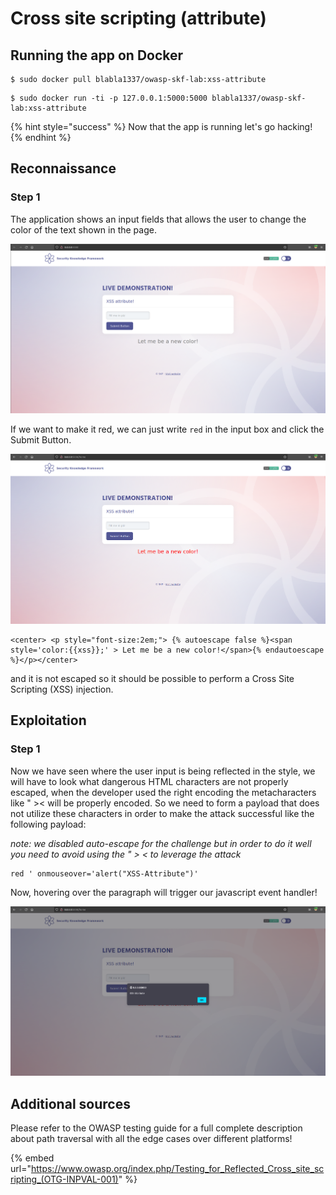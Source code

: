 # Cross site scripting (attribute)

## Running the app on Docker

```
$ sudo docker pull blabla1337/owasp-skf-lab:xss-attribute
```

```
$ sudo docker run -ti -p 127.0.0.1:5000:5000 blabla1337/owasp-skf-lab:xss-attribute
```

{% hint style="success" %}
Now that the app is running let's go hacking!
{% endhint %}

## Reconnaissance

### Step 1

The application shows an input fields that allows the user to change the color of the text shown in the page.

![](https://raw.githubusercontent.com/blabla1337/skf-labs/master/.gitbook/assets/python/XSS-Attribute/1.png)

If we want to make it red, we can just write `red` in the input box and click the Submit Button.

![](https://raw.githubusercontent.com/blabla1337/skf-labs/master/.gitbook/assets/python/XSS-Attribute/2.png)

```markup
<center> <p style="font-size:2em;"> {% autoescape false %}<span style='color:{{xss}};' > Let me be a new color!</span>{% endautoescape %}</p></center>
```

and it is not escaped so it should be possible to perform a Cross Site Scripting (XSS) injection.

## Exploitation

### Step 1

Now we have seen where the user input is being reflected in the style, we will have to look what dangerous HTML characters are not properly escaped, when the developer used the right encoding the metacharacters like " >< will be properly encoded. So we need to form a payload that does not utilize these characters in order to make the attack successful like the following payload:

_note: we disabled auto-escape for the challenge but in order to do it well you need to avoid using the " > < to leverage the attack_

```
red ' onmouseover='alert("XSS-Attribute")'
```

Now, hovering over the paragraph will trigger our javascript event handler!

![](https://raw.githubusercontent.com/blabla1337/skf-labs/master/.gitbook/assets/python/XSS-Attribute/3.png)

## Additional sources

Please refer to the OWASP testing guide for a full complete description about path traversal with all the edge cases over different platforms!

{% embed url="https://www.owasp.org/index.php/Testing_for_Reflected_Cross_site_scripting_(OTG-INPVAL-001)" %}
